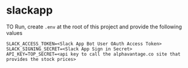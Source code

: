 # slackapp

TO Run, create `.env` at the root of this project and provide the following values

```
SLACK_ACCESS_TOKEN=<Slack App Bot User OAuth Access Token>
SLACK_SIGNING_SECRET=<Slack App Sign in Secret>
API_KEY=TOP_SECRET=<api key to call the alphavantage.co site that provides the stock prices>
```
